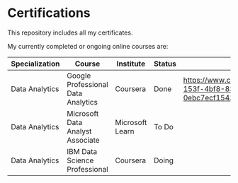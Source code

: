 # Certifications
This repository includes all my certificates.

My currently completed or ongoing online courses are: 

| Specialization  | Course                             |Institute     | Status | Certificate | 
| --- | --- | --- | ---           | --- |
| Data Analytics  | Google Professional Data Analytics   | Coursera     | Done  |https://www.credly.com/badges/fd896407-153f-4bf8-83ea-0ebc7ecf1543/public_url  |
| Data Analytics  | Microsoft Data Analyst Associate     | Microsoft Learn  | To Do  |         |
| Data Analytics  | IBM Data Science Professional        | Coursera  | Doing  |         |

